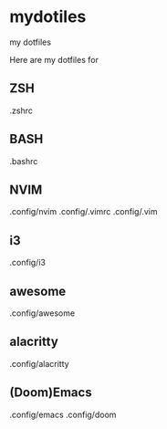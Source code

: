 # mydotiles
my dotfiles

Here are my dotfiles for

## ZSH
.zshrc

## BASH
.bashrc

## NVIM
.config/nvim
.config/.vimrc
.config/.vim

## i3
.config/i3

## awesome
.config/awesome

## alacritty
.config/alacritty

## (Doom)Emacs
.config/emacs
.config/doom
